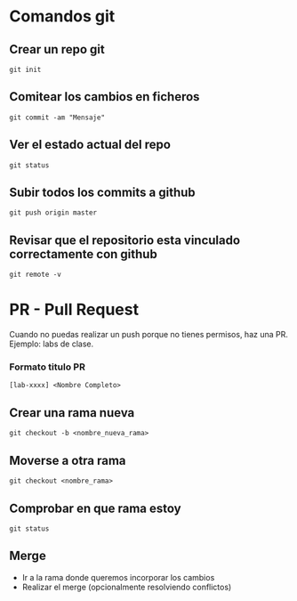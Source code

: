 # Comandos git

## Crear un repo git    
    git init
## Comitear los cambios en ficheros
    git commit -am "Mensaje"
## Ver el estado actual del repo
    git status
## Subir todos los commits a github
    git push origin master
## Revisar que el repositorio esta vinculado correctamente con github
    git remote -v

# PR - Pull Request

Cuando no puedas realizar un push porque no tienes permisos, haz una PR.
Ejemplo: labs de clase.

### Formato titulo PR
`[lab-xxxx] <Nombre Completo>`


## Crear una rama nueva
    git checkout -b <nombre_nueva_rama>

## Moverse a otra rama 
    git checkout <nombre_rama>

## Comprobar en que rama estoy
    git status

## Merge
- Ir a la rama donde queremos incorporar los cambios
- Realizar el merge (opcionalmente resolviendo conflictos)
